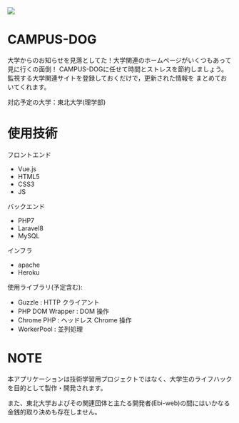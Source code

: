 <img src='https://www.tohoku.ac.jp/japanese/share/img/logo_header.png'>

# CAMPUS-DOG
大学からのお知らせを見落としてた！大学関連のホームページがいくつもあって見に行くの面倒！
CAMPUS-DOGに任せて時間とストレスを節約しましょう。監視する大学関連サイトを登録しておくだけで，更新された情報を
まとめておいてくれます。

対応予定の大学：東北大学(理学部)

# 使用技術

フロントエンド
- Vue.js
- HTML5
- CSS3
- JS

バックエンド
- PHP7
- Laravel8
- MySQL

インフラ
- apache
- Heroku

使用ライブラリ(予定含む):
- Guzzle : HTTP クライアント
- PHP DOM Wrapper : DOM 操作
- Chrome PHP : ヘッドレス Chrome 操作
- WorkerPool : 並列処理

# NOTE

<p>本アプリケーションは技術学習用プロジェクトではなく、大学生のライフハックを目的として製作・開発されます。</p>
<p>また、東北大学およびその関連団体と主たる開発者(Ebi-web)の間にはいかなる金銭的取り決めも存在しません。</p>

